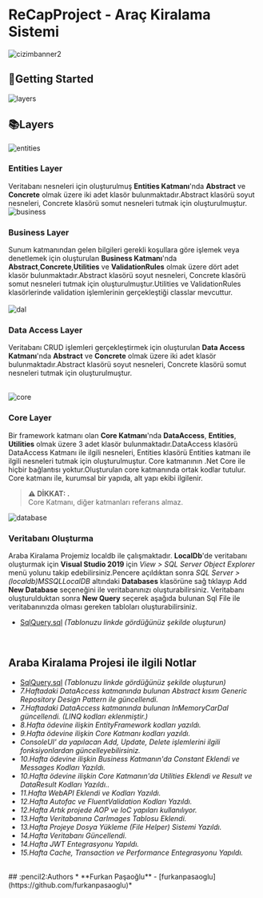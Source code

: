 # ReCapProject - Araç Kiralama Sistemi
![cizimbanner2](https://github.com/furkanpasaoglu/githubImages/blob/main/Yaz%C4%B1l%C4%B1m%20Geli%C5%9Ftirici%20Yeti%C5%9Ftirme%20kamp%C4%B1.png) 

## :pushpin:Getting Started
![layers](https://github.com/furkanpasaoglu/githubImages/blob/main/About.png)
<br>
## :books:Layers  
![entities](https://github.com/furkanpasaoglu/githubImages/blob/main/Entities%20Layer.png)
### Entities Layer
Veritabanı nesneleri için oluşturulmuş **Entities Katmanı**'nda **Abstract** ve **Concrete** olmak üzere iki adet klasör bulunmaktadır.Abstract klasörü soyut nesneleri, Concrete klasörü somut nesneleri tutmak için oluşturulmuştur.  
![business](https://github.com/furkanpasaoglu/githubImages/blob/main/Business%20Layer.png)
<br>
###  Business Layer
Sunum katmanından gelen bilgileri gerekli koşullara göre işlemek veya denetlemek için oluşturulan **Business Katmanı**'nda **Abstract**,**Concrete**,**Utilities** ve **ValidationRules** olmak üzere dört adet klasör bulunmaktadır.Abstract klasörü soyut nesneleri, Concrete klasörü somut nesneleri tutmak için oluşturulmuştur.Utilities ve ValidationRules klasörlerinde validation işlemlerinin gerçekleştiği classlar mevcuttur.  
<br>
![dal](https://github.com/furkanpasaoglu/githubImages/blob/main/Data%20Access%20Layer.png)
###  Data Access Layer
Veritabanı CRUD işlemleri gerçekleştirmek için oluşturulan **Data Access Katmanı**'nda **Abstract** ve **Concrete** olmak üzere iki adet klasör bulunmaktadır.Abstract klasörü soyut nesneleri, Concrete klasörü somut nesneleri tutmak için oluşturulmuştur.  
<br>

![core](https://user-images.githubusercontent.com/77868230/107870091-c42f6900-6ea6-11eb-863e-63d30fa2128c.png)
###  Core Layer
Bir framework katmanı olan **Core Katmanı**'nda **DataAccess**, **Entities**, **Utilities** olmak üzere 3 adet klasör bulunmaktadır.DataAccess klasörü DataAccess Katmanı ile ilgili nesneleri, Entities klasörü Entities katmanı ile ilgili nesneleri tutmak için oluşturulmuştur. Core katmanının .Net Core ile hiçbir bağlantısı yoktur.Oluşturulan core katmanında ortak kodlar tutulur. Core katmanı ile, kurumsal bir yapıda, alt yapı ekibi ilgilenir.  
> **⚠ DİKKAT: .**  
> Core Katmanı, diğer katmanları referans almaz.


![database](https://github.com/furkanpasaoglu/githubImages/blob/main/Database%20and%20Tables.png)
###  Veritabanı Oluşturma 
Araba Kiralama Projemiz localdb ile çalışmaktadır. **LocalDb**'de veritabanı oluşturmak için **Visual Studio 2019** için *View > SQL Server Object Explorer* menü yolunu takip edebilirsiniz.Pencere açıldıktan sonra *SQL Server > (localdb)MSSQLLocalDB* altındaki **Databases** klasörüne sağ tıklayıp Add **New Database** seçeneğini ile veritabanınızı oluşturabilirsiniz. Veritabanı oluşturulduktan sonra **New Query** seçerek aşağıda bulunan Sql File ile veritabanınızda olması gereken tabloları oluşturabilirsiniz.  
- [SqlQuery.sql](https://github.com/furkanpasaoglu/ReCapProject/blob/master/SQLQuery.sql) *(Tablonuzu linkde gördüğünüz şekilde oluşturun)*
<br>

## Araba Kiralama Projesi ile ilgili Notlar
- [SqlQuery.sql](https://github.com/furkanpasaoglu/ReCapProject/blob/master/SQLQuery.sql) *(Tablonuzu linkde gördüğünüz   şekilde oluşturun)*
- *7.Haftadaki DataAccess katmanında bulunan Abstract kısım Generic Repository Design Pattern ile güncellendi.*
- *7.Haftadaki DataAccess katmanında bulunan InMemoryCarDal güncellendi. (LINQ kodları eklenmiştir.)*
- *8.Hafta ödevine ilişkin EntityFramework kodları yazıldı.*
- *9.Hafta ödevine ilişkin Core Katmanı kodları yazıldı.*
- *ConsoleUI' da yapılacan Add, Update, Delete işlemlerini ilgili fonksiyonlardan güncelleyebilirsiniz.*
- *10.Hafta ödevine ilişkin Business Katmanın'da Constant Eklendi ve Messages Kodları Yazıldı.* 
- *10.Hafta ödevine ilişkin Core Katmanın'da Utilities Eklendi ve Result ve DataResult Kodları Yazıldı..* 
- *11.Hafta WebAPI Eklendi ve Kodları Yazıldı.*
- *12.Hafta Autofac ve FluentValidation Kodları Yazıldı.*
- *12.Hafta Artık projede AOP ve IoC yapıları kullanılıyor.*
- *13.Hafta Veritabanına CarImages Tablosu Eklendi.*
- *13.Hafta Projeye Dosya Yükleme (File Helper) Sistemi Yazıldı.*
- *14.Hafta Veritabanı Güncellendi.*
- *14.Hafta JWT Entegrasyonu Yapıldı.*
- *15.Hafta Cache, Transaction ve Performance Entegrasyonu Yapıldı.*

<br>
## :pencil2:Authors
* **Furkan Paşaoğlu** - [furkanpasaoglu](https://github.com/furkanpasaoglu)*
